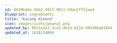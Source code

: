 ```yaml
---
id: 8630bdeb-4bb2-491f-9811-59ae2ff51ead
blueprint: ingredients
title: 'Kacang Almond'
icon: images/icons/peanut.png
updated_by: 9012a3a1-3ca3-4b1d-b216-d95496a01044
updated_at: 1638114804
---
```

